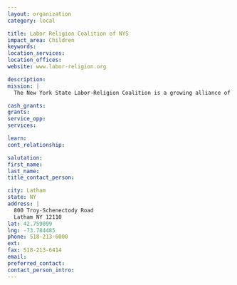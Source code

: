 ```yaml
---
layout: organization
category: local

title: Labor Religion Coalition of NYS
impact_area: Children
keywords: 
location_services: 
location_offices: 
website: www.labor-religion.org

description: 
mission: |
  The New York State Labor-Religion Coalition is a growing alliance of unions, religious institutions, youth groups and individuals who share a commitment to challenging economic injustice. Through education, support for organizing, and advocacy the Coalition works to help low-wage workers both in New York and in developing countries to challenge corporate control. Both the labor movement and religious institutions share a long history of activism for social justice and both root this work in a fundamental respect for the dignity of each worker. We believe-and have demonstrated-that together unions and religious institutions can advance workers' rights. 

cash_grants: 
grants: 
service_opp: 
services: 

learn: 
cont_relationship: 

salutation: 
first_name: 
last_name: 
title_contact_person: 

city: Latham
state: NY
address: |
  800 Troy-Schenectody Road  
  Latham NY 12110
lat: 42.759099
lng: -73.784485
phone: 518-213-6000
ext: 
fax: 518-213-6414
email: 
preferred_contact: 
contact_person_intro: 
---
```

